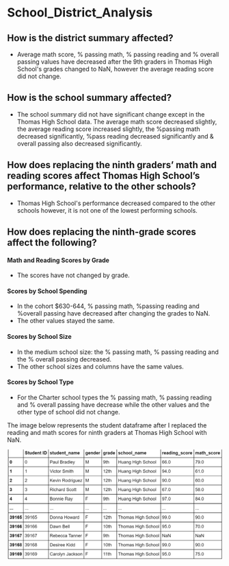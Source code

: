 # School_District_Analysis
## How is the district summary affected?
  - Average math score, % passing math, % passing reading and % overall passing values have decreased after the 9th graders in Thomas High     School's grades changed to NaN, however the average reading score did not change. 
## How is the school summary affected?
  - The school summary did not have significant change except in the Thomas High School data. The average math score decreased slightly,       the average reading score increased slightly, the %passing math decreased significantly, %pass reading decreased significantly and &       overall passing also decreased significantly. 
## How does replacing the ninth graders’ math and reading scores affect Thomas High School’s performance, relative to the other schools?
  - Thomas High School's performance decreased compared to the other schools however, it is not one of the lowest performing schools. 
## How does replacing the ninth-grade scores affect the following?
#### Math and Reading Scores by Grade
  - The scores have not changed by grade.
#### Scores by School Spending
  - In the cohort $630-644, % passing math, %passing reading and %overall passing have decreased after changing the grades to NaN. 
  - The other values stayed the same. 
#### Scores by School Size
  - In the medium school size: the % passing math, % passing reading and the % overall passing decreased.
  - The other school sizes and columns have the same values.
#### Scores by School Type
  - For the Charter school types the % passing math, % passing reading and % overall passing have decrease while the other values and the     other type of school did not change. 

The image below represents the student dataframe after I replaced the reading and math scores for ninth graders at Thomas High School with NaN.

![student data](https://github.com/Kalkidanalemaye/School_District_Analysis/blob/master/Studentdata.jpg)
